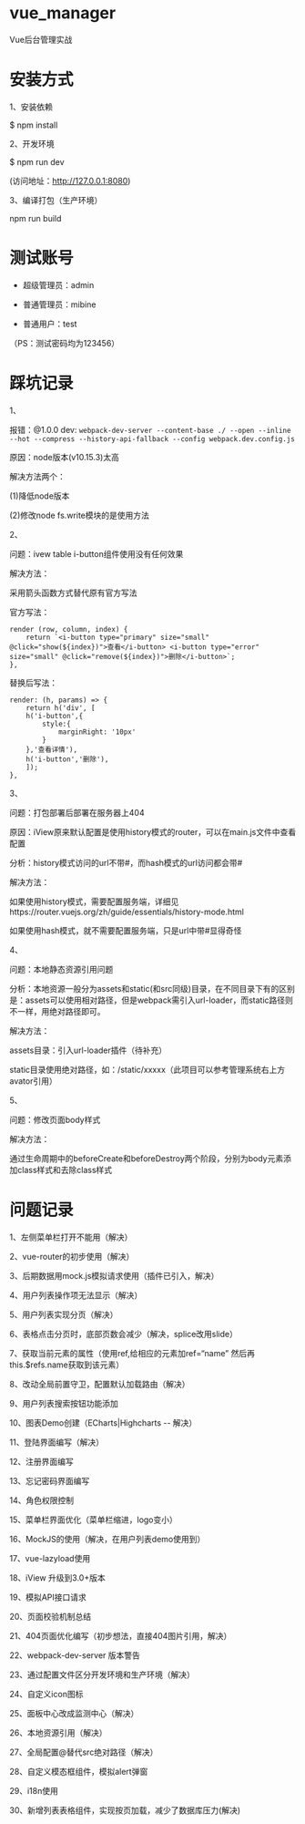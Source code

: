 # vue_manager
Vue后台管理实战

# 安装方式
1、安装依赖

$ npm install

2、开发环境

$ npm run dev

(访问地址：http://127.0.0.1:8080)

3、编译打包（生产环境）

npm run build

# 测试账号

- 超级管理员：admin

- 普通管理员：mibine

- 普通用户：test

（PS：测试密码均为123456）


# 踩坑记录
1、

报错：@1.0.0 dev: `webpack-dev-server --content-base ./ --open --inline --hot --compress --history-api-fallback --config webpack.dev.config.js`

原因：node版本(v10.15.3)太高

解决方法两个：

(1)降低node版本

(2)修改node fs.write模块的是使用方法

2、

问题：ivew table i-button组件使用没有任何效果

解决方法：

采用箭头函数方式替代原有官方写法

官方写法：

````
render (row, column, index) {
    return `<i-button type="primary" size="small" @click="show(${index})">查看</i-button> <i-button type="error" size="small" @click="remove(${index})">删除</i-button>`;
},
````

替换后写法：

````
render: (h, params) => {
    return h('div', [
    h('i-button',{
        style:{
            marginRight: '10px'
        }
    },'查看详情'),
    h('i-button','删除'),
    ]);
},
````

3、

问题：打包部署后部署在服务器上404

原因：iView原来默认配置是使用history模式的router，可以在main.js文件中查看配置

分析：history模式访问的url不带#，而hash模式的url访问都会带#

解决方法：

如果使用history模式，需要配置服务端，详细见https://router.vuejs.org/zh/guide/essentials/history-mode.html

如果使用hash模式，就不需要配置服务端，只是url中带#显得奇怪

4、

问题：本地静态资源引用问题

分析：本地资源一般分为assets和static(和src同级)目录，在不同目录下有的区别是：assets可以使用相对路径，但是webpack需引入url-loader，而static路径则不一样，用绝对路径即可。

解决方法：

assets目录：引入url-loader插件（待补充）

static目录使用绝对路径，如：/static/xxxxx（此项目可以参考管理系统右上方avator引用）

5、

问题：修改页面body样式

解决方法：

通过生命周期中的beforeCreate和beforeDestroy两个阶段，分别为body元素添加class样式和去除class样式

# 问题记录
1、左侧菜单栏打开不能用（解决）

2、vue-router的初步使用（解决）

3、后期数据用mock.js模拟请求使用（插件已引入，解决）

4、用户列表操作项无法显示（解决）

5、用户列表实现分页（解决）

6、表格点击分页时，底部页数会减少（解决，splice改用slide）

7、获取当前元素的属性（使用ref,给相应的元素加ref=“name” 然后再this.$refs.name获取到该元素）

8、改动全局前置守卫，配置默认加载路由（解决）

9、用户列表搜索按钮功能添加

10、图表Demo创建（ECharts|Highcharts -- 解决）

11、登陆界面编写（解决）

12、注册界面编写

13、忘记密码界面编写

14、角色权限控制

15、菜单栏界面优化（菜单栏缩进，logo变小）

16、MockJS的使用（解决，在用户列表demo使用到）

17、vue-lazyload使用

18、iView 升级到3.0+版本

19、模拟API接口请求

20、页面校验机制总结

21、404页面优化编写（初步想法，直接404图片引用，解决）

22、webpack-dev-server 版本警告
 
23、通过配置文件区分开发环境和生产环境（解决）

24、自定义icon图标

25、面板中心改成监测中心（解决）

26、本地资源引用（解决）

27、全局配置@替代src绝对路径（解决）

28、自定义模态框组件，模拟alert弹窗

29、i18n使用

30、新增列表表格组件，实现按页加载，减少了数据库压力(解决)